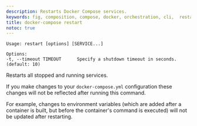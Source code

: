```yaml
---
description: Restarts Docker Compose services.
keywords: fig, composition, compose, docker, orchestration, cli,  restart
title: docker-compose restart
notoc: true
---
```


```
Usage: restart [options] [SERVICE...]

Options:
-t, --timeout TIMEOUT      Specify a shutdown timeout in seconds. (default: 10)
```

Restarts all stopped and running services.

If you make changes to your `docker-compose.yml` configuration these changes will not be reflected after running this command.

For example, changes to environment variables (which are added after a container is built, but before the container's command is executed) will not be updated after restarting.
